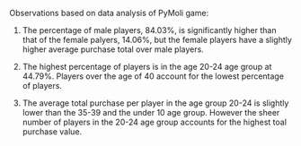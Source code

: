 Observations based on data analysis of PyMoli game:

1. The percentage of male players, 84.03%, is significantly higher than that of the female palyers, 14.06%, but the female players have a slightly higher average purchase total over male players. 

2. The highest percentage of players is in the age 20-24 age group at 44.79%. Players over the age of 40 account for the lowest percentage of players. 

3. The average total purchase per player in the age group 20-24 is slightly lower than the 35-39 and the under 10 age group. However the sheer number of players in the 20-24 age group accounts for the highest toal purchase value.
